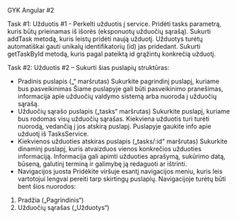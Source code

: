 GYK Angular #2

Task #1:
Užduotis #1 - Perkelti užduotis į service.
Pridėti tasks parametrą, kuris būtų prieinamas iš išorės (eksponuotų užduočių sąrašą).
Sukurti addTask metodą, kuris leistų pridėti naują užduotį.
Užduotys turėtų automatiškai gauti unikalų identifikatorių (id) jas pridedant.
Sukurti getTaskById metodą, kuris pagal pateiktą id grąžintų konkrečią užduotį.

Task #2:
Užduotis #2 – Sukurti šias puslapių struktūras:
- Pradinis puslapis („“ maršrutas)
    Sukurkite pagrindinį puslapį, kuriame bus pasveikinimas
    Šiame puslapyje gali būti pasveikinimo pranešimas, informacija apie užduočių valdymo sistemą arba nuoroda į užduočių sąrašą.
- Užduočių sąrašo puslapis („tasks“ maršrutas)
    Sukurkite puslapį, kuriame bus rodomas visų užduočių sąrašas.
    Kiekviena užduotis turi turėti nuorodą, vedančią į jos atskirą puslapį. Puslapyje gaukite info apie užduotį iš TasksService.
- Kiekvienos užduoties atskiras puslapis („tasks/:id“ maršrutas)
    Sukurkite dinaminį puslapį, kuris atvaizduos vienos konkrečios užduoties informaciją.
    Informacija gali apimti užduoties aprašymą, sukūrimo datą, būseną, galutinį terminą ir galimybę ją redaguoti ar ištrinti.
- Navigacijos juosta
    Pridėkite viršuje esantį navigacijos meniu, kuris leis vartotojui lengvai pereiti tarp skirtingų puslapių.
Navigacijoje turėtų būti bent šios nuorodos:
1. Pradžia („Pagrindinis“)
2. Užduočių sąrašas („Užduotys“)
